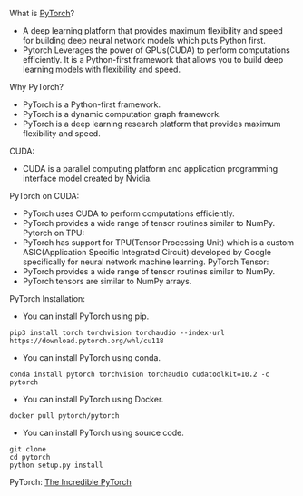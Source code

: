 What is [PyTorch](https://pytorch.org/get-started/locally/)?
- A deep learning platform that provides maximum flexibility and speed for building deep neural network models which puts Python first.
- Pytorch Leverages the power of GPUs(CUDA) to perform computations efficiently. It is a Python-first framework that allows you to build deep learning models with flexibility and speed.

Why PyTorch?
- PyTorch is a Python-first framework.
- PyTorch is a dynamic computation graph framework.
- PyTorch is a deep learning research platform that provides maximum flexibility and speed.

CUDA:
- CUDA is a parallel computing platform and application programming interface model created by Nvidia.

PyTorch on CUDA:
- PyTorch uses CUDA to perform computations efficiently.
- PyTorch provides a wide range of tensor routines similar to NumPy.
Pytorch on TPU:
- PyTorch has support for TPU(Tensor Processing Unit) which is a custom ASIC(Application Specific Integrated Circuit) developed by Google specifically for neural network machine learning.
PyTorch Tensor:
- PyTorch provides a wide range of tensor routines similar to NumPy.
- PyTorch tensors are similar to NumPy arrays.

PyTorch Installation:
- You can install PyTorch using pip.
```
pip3 install torch torchvision torchaudio --index-url https://download.pytorch.org/whl/cu118
```
- You can install PyTorch using conda.
```
conda install pytorch torchvision torchaudio cudatoolkit=10.2 -c pytorch
```
- You can install PyTorch using Docker.
```
docker pull pytorch/pytorch
``` 
- You can install PyTorch using source code.
```
git clone
cd pytorch
python setup.py install
```
PyTorch:
[The Incredible PyTorch](https://github.com/NurmaU/incredible_pytorch)
